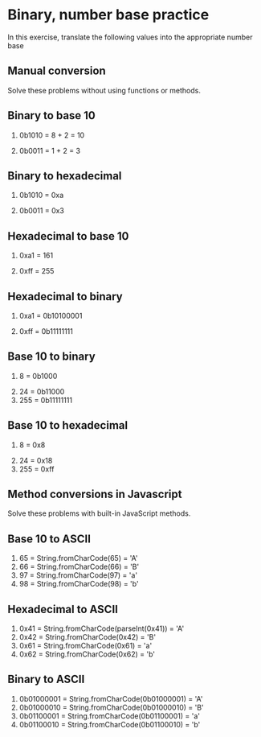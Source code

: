 # Binary, number base practice

In this exercise, translate the following values into the appropriate number base

## Manual conversion

Solve these problems without using functions or methods.

## Binary to base 10

<!--
2^0 * 0 = 0
2^1 * 1 = 2
2^3 * 0 = 0
2^4 * 1 = 8
-->
1. 0b1010 = 8 + 2 = 10

<!--
2^0 * 1 = 1
2^1 * 1 = 2
-->
2. 0b0011 = 1 + 2 = 3

## Binary to hexadecimal

<!-- 10 in decimal
 -->
1. 0b1010 = 0xa

<!-- 3 in decimal -->
2. 0b0011 = 0x3

## Hexadecimal to base 10

<!--
16^0 * 1 = 1
16^1 * a(10) = 160
 -->
1. 0xa1 = 161

<!-- ff- -->

2. 0xff = 255

## Hexadecimal to binary

<!-- 161 in decimal
161/2 = 80 r1   <--- least significant bit
80/2 = 40 r0
40/2 = 20 r0
20/2 = 10 r0
10/2 = 5 r0
5/2 = 2 r1
2/2 = 1 r0
1/2 = 0 r1 <--- most significant bit
 -->
1. 0xa1 = 0b10100001

<!-- 0100 -->
2. 0xff = 0b11111111

## Base 10 to binary

<!--
8/2 = 4 r0
4/2 = 2 r0
2/2 = 1 r0
1/2 = 0 r1
-->
1. 8 = 0b1000

<!--
24/2 = 12 r0
12/2 = 6 r0
6/2 = 3 r0
3/2 = 1 r1
1/2 = 0 r1
 -->
2. 24 = 0b11000
3. 255 = 0b11111111

## Base 10 to hexadecimal

<!--
8/16 = 0 r8
 -->
1. 8 = 0x8

<!--
24/16 = 1 r8
1/16 = 0 r1
 -->
2. 24 = 0x18
3. 255 = 0xff


## Method conversions in Javascript

Solve these problems with built-in JavaScript methods.

## Base 10 to ASCII

1. 65 = String.fromCharCode(65) = 'A'
2. 66 = String.fromCharCode(66) = 'B'
3. 97 = String.fromCharCode(97) = 'a'
4. 98 = String.fromCharCode(98) = 'b'

## Hexadecimal to ASCII

1. 0x41 = String.fromCharCode(parseInt(0x41)) = 'A'
2. 0x42 = String.fromCharCode(0x42) = 'B'
3. 0x61 = String.fromCharCode(0x61) = 'a'
4. 0x62 = String.fromCharCode(0x62) = 'b'

## Binary to ASCII

1. 0b01000001 = String.fromCharCode(0b01000001) = 'A'
2. 0b01000010 = String.fromCharCode(0b01000010) = 'B'
3. 0b01100001 = String.fromCharCode(0b01100001) = 'a'
4. 0b01100010 = String.fromCharCode(0b01100010) = 'b'
